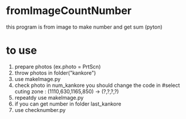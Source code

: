 # fromImageCountNumber
this program is from image to make number and get sum (pyton)

# to use
1. prepare photos (ex.photo = PrtScn)
1. throw photos in folder("kankore")
1. use makeImage.py  
1. check photo in num_kankore
    you should change the code in #select cuting zone  : (1110,630,1165,850) ->  (?,?,?,?)
1. repeatdy  use makeImage.py  
1. if you can get number in folder last_kankore
1. use checknumber.py

